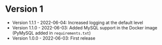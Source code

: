 # Version 1
* Version 1.1.1 - 2022-06-04: Increased logging at the default level
* Version 1.1.0 - 2022-06-03: Added MySQL support in the Docker image (PyMySQL added in `requirements.txt`)
* Version 1.0.0 - 2022-06-03: First release
